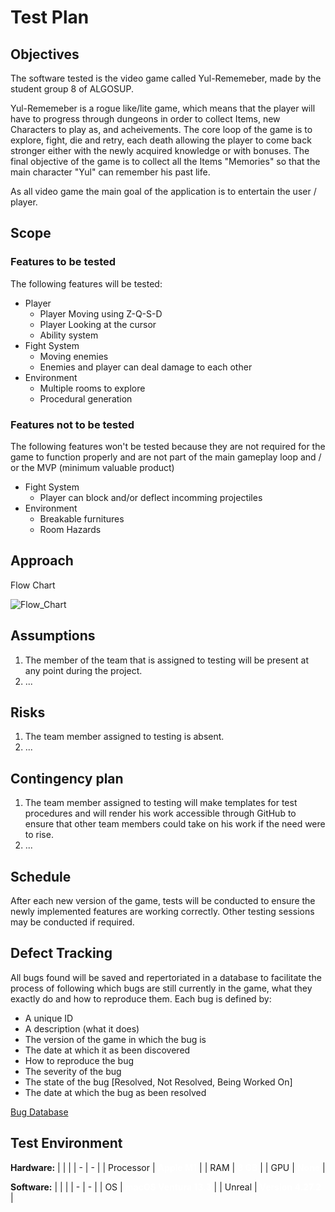 # Test Plan

## Objectives

The software tested is the video game called Yul-Rememeber, made by the student group 8 of ALGOSUP.

Yul-Rememeber is a rogue like/lite game, which means that the player will have to progress through dungeons in order to collect Items, new Characters to play as, and acheivements. The core loop of the game is to explore, fight, die and retry, each death allowing the player to come back stronger either with the newly acquired knowledge or with bonuses. The final objective of the game is to collect all the Items "Memories" so that the main character "Yul" can remember his past life.

As all video game the main goal of the application is to entertain the user / player.

## Scope

### Features to be tested

The following features will be tested:
- Player
    - Player Moving using Z-Q-S-D
    - Player Looking at the cursor
    - Ability system
- Fight System
    - Moving enemies
    - Enemies and player can deal damage to each other
- Environment
    - Multiple rooms to explore
    - Procedural generation

### Features not to be tested

The following features won't be tested because they are not required for the game to function properly and are not part of the main gameplay loop and / or the MVP (minimum valuable product)
- Fight System
    - Player can block and/or deflect incomming projectiles 
- Environment
    - Breakable furnitures
    - Room Hazards

## Approach

Flow Chart

![Flow_Chart](/Images/Flow_Chart.png)

## Assumptions

1. The member of the team that is assigned to testing will be present at any point during the project.
2. ...

## Risks

1. The team member assigned to testing is absent.
2. ...

## Contingency plan

1. The team member assigned to testing will make templates for test procedures and will render his work accessible through GitHub to ensure that other team members could take on his work if the need were to rise.
2. ...

## Schedule

After each new version of the game, tests will be conducted to ensure the newly implemented features are working correctly. Other testing sessions may be conducted if required.

## Defect Tracking

All bugs found will be saved and repertoriated in a database to facilitate the process of following which bugs are still currently in the game, what they exactly do and how to reproduce them. Each bug is defined by:
- A unique ID
- A description (what it does)
- The version of the game in which the bug is
- The date at which it as been discovered
- How to reproduce the bug
- The severity of the bug
- The state of the bug [Resolved, Not Resolved, Being Worked On]
- The date at which the bug as been resolved

[Bug Database](https://docs.google.com/spreadsheets/d/1uPonp1SBknfaEw47wkt7-kWAfdo2WUsXSYAGhkuUQrc/edit?usp=sharing)

## Test Environment

<b>Hardware:</b>
| | |
| - | - |
| Processor | <span style="color:white"><b>Apple M1</b></span> |
| RAM | <span style="color:white"><b>8 GB</b></span> |
| GPU | <span style="color:white"><b>None</b></span> |

<b>Software:</b>
| | |
| - | - |
| OS | <span style="color:white"><b>macOS Ventura 13.3</b></span> |
| Unreal | <span style="color:white"><b>Version 4.27.2</b></span> |
